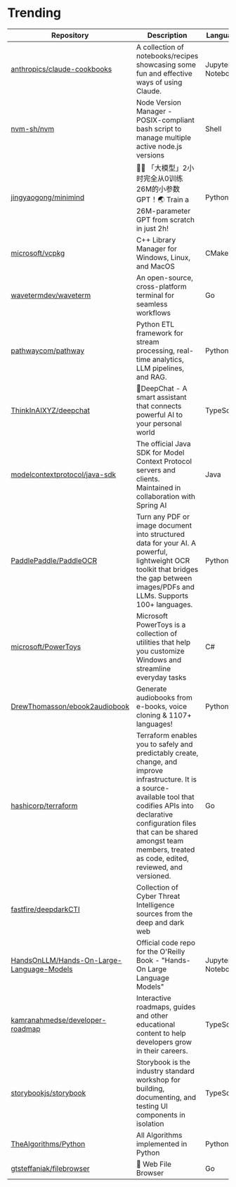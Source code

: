 # Trending
| Repository | Description | Language | Stars | Forks |
| --- | --- | --- | --- | --- |
| [anthropics/claude-cookbooks](https://github.com/maheshmurag) | A collection of notebooks/recipes showcasing some fun and effective ways of using Claude. | Jupyter Notebook | 21,353 | 2,291 |
| [nvm-sh/nvm](https://github.com/lukechilds) | Node Version Manager - POSIX-compliant bash script to manage multiple active node.js versions | Shell | 88,400 | 9,468 |
| [jingyaogong/minimind](https://github.com/MuWinds) | 🚀🚀 「大模型」2小时完全从0训练26M的小参数GPT！🌏 Train a 26M-parameter GPT from scratch in just 2h! | Python | 29,939 | 3,468 |
| [microsoft/vcpkg](https://github.com/JackBoosY) | C++ Library Manager for Windows, Linux, and MacOS | CMake | 25,820 | 7,124 |
| [wavetermdev/waveterm](https://github.com/oneirocosm) | An open-source, cross-platform terminal for seamless workflows | Go | 11,840 | 477 |
| [pathwaycom/pathway](https://github.com/pw-ppodhajski) | Python ETL framework for stream processing, real-time analytics, LLM pipelines, and RAG. | Python | 48,828 | 1,419 |
| [ThinkInAIXYZ/deepchat](https://github.com/Simon-He95) | 🐬DeepChat - A smart assistant that connects powerful AI to your personal world | TypeScript | 4,355 | 533 |
| [modelcontextprotocol/java-sdk](https://github.com/LucaButBoring) | The official Java SDK for Model Context Protocol servers and clients. Maintained in collaboration with Spring AI | Java | 2,720 | 697 |
| [PaddlePaddle/PaddleOCR](https://github.com/dyning) | Turn any PDF or image document into structured data for your AI. A powerful, lightweight OCR toolkit that bridges the gap between images/PDFs and LLMs. Supports 100+ languages. | Python | 58,434 | 8,923 |
| [microsoft/PowerToys](https://github.com/stefansjfw) | Microsoft PowerToys is a collection of utilities that help you customize Windows and streamline everyday tasks | C# | 124,794 | 7,427 |
| [DrewThomasson/ebook2audiobook](https://github.com/Wesam-1110111) | Generate audiobooks from e-books, voice cloning & 1107+ languages! | Python | 11,860 | 908 |
| [hashicorp/terraform](https://github.com/catsby) | Terraform enables you to safely and predictably create, change, and improve infrastructure. It is a source-available tool that codifies APIs into declarative configuration files that can be shared amongst team members, treated as code, edited, reviewed, and versioned. | Go | 46,862 | 10,066 |
| [fastfire/deepdarkCTI](https://github.com/SimoneCagol) | Collection of Cyber Threat Intelligence sources from the deep and dark web |  | 5,847 | 1,018 |
| [HandsOnLLM/Hands-On-Large-Language-Models](https://github.com/dcarpintero) | Official code repo for the O'Reilly Book - "Hands-On Large Language Models" | Jupyter Notebook | 16,620 | 3,917 |
| [kamranahmedse/developer-roadmap](https://github.com/arikchakma) | Interactive roadmaps, guides and other educational content to help developers grow in their careers. | TypeScript | 341,254 | 43,154 |
| [storybookjs/storybook](https://github.com/JReinhold) | Storybook is the industry standard workshop for building, documenting, and testing UI components in isolation | TypeScript | 88,081 | 9,724 |
| [TheAlgorithms/Python](https://github.com/MaximSmolskiy) | All Algorithms implemented in Python | Python | 211,197 | 48,776 |
| [gtsteffaniak/filebrowser](https://github.com/maxbin123) | 📂 Web File Browser | Go | 4,012 | 158 |
